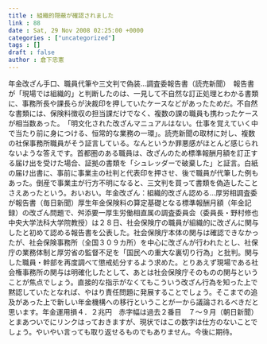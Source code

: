 ```yaml
---
title : 組織的隠蔽が確認されました
link : 88
date : Sat, 29 Nov 2008 02:25:00 +0000
categories : ["uncategorized"]
tags : []
draft : false
author : 倉下忠憲
---
```


年金改ざん手口、職員代筆や三文判で偽装…調査委報告書（読売新聞）　報告書が「現場では組織的」と判断したのは、一見して不自然な訂正処理とわかる書類に、事務所長や課長らが決裁印を押していたケースなどがあったためだ。不自然な書類には、保険料徴収の担当課だけでなく、複数の課の職員も携わったケースが相当数あった。　「明文化された改ざんマニュアルはない。仕事を覚えていく中で当たり前に身につける、恒常的な業務の一環」。読売新聞の取材に対し、複数の社保事務所職員がそう証言している。なんというか罪悪感がほとんど感じられないような答えです。首都圏のある職員は、改ざんのため標準報酬月額を訂正する届け出を受けた場合、証拠の書類を「シュレッダーで破棄した」と証言。白紙の届け出書に、事前に事業主の社判と代表印を押させ、後で職員が代筆した例もあった。倒産で事業主が行方不明になると、三文判を買って書類を偽造したことさえあったという。おいおい。年金改ざん：組織的改ざん認める…厚労相調査委が報告書（毎日新聞）厚生年金保険料の算定基礎となる標準報酬月額（年金記録）の改ざん問題で、舛添要一厚生労働相直属の調査委員会（委員長・野村修也中央大学法科大学院教授）は２８日、社会保険庁の職員が組織的に改ざんに関与したと初めて認める報告書を公表した。社会保険庁本体の関与は確認できなかったが、社会保険事務所（全国３０９カ所）を中心に改ざんが行われたとし、社保庁の業務体制と厚労省の監督不足を「国民への重大な裏切り行為」と批判。関与した職員・幹部を再度調べて懲戒処分するよう求めた。とりあえず現場である社会権事務所の関与は明確化したとして、あとは社会保険庁そのものの関与ということが焦点でしょう。直接的な指示がなくてもこういう改ざん行為を知った上で黙認していたとなれば、やはり責任問題に発展することでしょう。そこまでの追及があった上で新しい年金機構への移行ということが一から議論されるべきだと思います。年金運用損４．２兆円　赤字幅は過去２番目　７～９月（朝日新聞）とまあついでにリンクはっておきますが、現状ではこの数字は仕方のないことでしょう。やいやい言っても取り返せるものでもありません。今後に期待。
